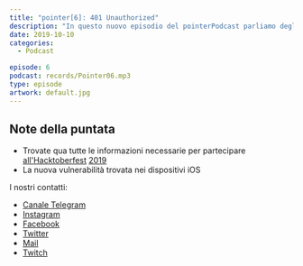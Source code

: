 ```yaml
---
title: "pointer[6]: 401 Unauthorized"
description: "In questo nuovo episodio del pointerPodcast parliamo degli eventi tecnologici degli ultimi giorni concentrandoci in particolare sulla presentazione della nuova gamma di dispositivi Amazon Echo e sui nuovi device di casa Microsoft.Si parla inoltre della vulnerabilità trovata nella bootRoom di tutti gli iPhone compresi tra il 4 e l'X che consentirà di eseguire il jailbreak senza possibilità di patch da parte di Apple. Si chiude con l'ormai consolidato 'Angolo della blockchain' con alcune notizie riguardanti Libra. Potete ascoltare la puntata su Spotify, su iTunes e sul nostro sito."
date: 2019-10-10
categories:
  - Podcast

episode: 6
podcast: records/Pointer06.mp3
type: episode
artwork: default.jpg
---
```


## Note della puntata

<!-- wp:list -->
<ul><li>Trovate qua tutte le informazioni necessarie per partecipare <a href="https://hacktoberfest.digitalocean.com">all'Hacktoberfest</a> <a href="https://hacktoberfest.digitalocean.com">2019</a></li><li>La nuova vulnerabilità trovata nei dispositivi iOS</li></ul>
<!-- /wp:list -->

I nostri contatti:

- [Canale Telegram](https://t.me/PointerPodcast)
- [Instagram](https://www.instagram.com/pointerpodcast/)
- [Facebook](https://www.facebook.com/pointerPodcast/)
- [Twitter](https://twitter.com/PointerPodcast)
- [Mail](info@pointerpodcast.it)
- [Twitch](https://www.twitch.tv/pointerpodcast)

